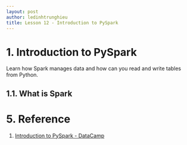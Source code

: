 ```yaml
---
layout: post
author: ledinhtrunghieu
title: Lesson 12 - Introduction to PySpark
---
```


# 1. Introduction to PySpark

Learn how Spark manages data and how can you read and write tables from Python.

## 1.1. What is Spark











# 5. Reference

1. [Introduction to PySpark - DataCamp](https://learn.datacamp.com/courses/introduction-to-pyspark)

